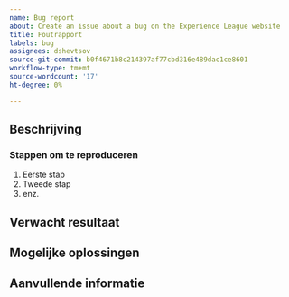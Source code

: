 ```yaml
---
name: Bug report
about: Create an issue about a bug on the Experience League website
title: Foutrapport
labels: bug
assignees: dshevtsov
source-git-commit: b0f4671b8c214397af77cbd316e489dac1ce8601
workflow-type: tm+mt
source-wordcount: '17'
ht-degree: 0%

---
```



## Beschrijving

<!-- (REQUIRED) What is the issue or current behavior? -->

### Stappen om te reproduceren

<!-- (OPTIONAL) What needs to be done to replicate this issue? You can provide your scenario in a Gist. -->

1. Eerste stap
1. Tweede stap
1. enz.

## Verwacht resultaat

<!-- (REQUIRED) What is the expected result or behavior after resolving this issue? -->

## Mogelijke oplossingen

<!-- (OPTIONAL) What would a solution for this issue look like? -->

## Aanvullende informatie

<!-- (OPTIONAL) What other information can you provide about this issue? -->

<!--
Thank you for taking the time to report this issue!
GitHub Issues in this repo should relate to this project's codebase.

Before submitting this issue, make sure you are complying with our Code of Conduct:
https://github.com/AdobeDocs/commerce-operations.en/blob/main/code-of-conduct.md

Issues that do not comply with our Code of Conduct or do not contain enough information may be closed at the maintainers' discretion.

Feel free to remove this section before creating this issue.
-->
